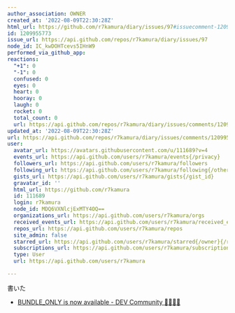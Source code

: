 ```yaml
---
author_association: OWNER
created_at: '2022-08-09T22:30:28Z'
html_url: https://github.com/r7kamura/diary/issues/97#issuecomment-1209955773
id: 1209955773
issue_url: https://api.github.com/repos/r7kamura/diary/issues/97
node_id: IC_kwDOHTcevs5IHnW9
performed_via_github_app: 
reactions:
  "+1": 0
  "-1": 0
  confused: 0
  eyes: 0
  heart: 0
  hooray: 0
  laugh: 0
  rocket: 0
  total_count: 0
  url: https://api.github.com/repos/r7kamura/diary/issues/comments/1209955773/reactions
updated_at: '2022-08-09T22:30:28Z'
url: https://api.github.com/repos/r7kamura/diary/issues/comments/1209955773
user:
  avatar_url: https://avatars.githubusercontent.com/u/111689?v=4
  events_url: https://api.github.com/users/r7kamura/events{/privacy}
  followers_url: https://api.github.com/users/r7kamura/followers
  following_url: https://api.github.com/users/r7kamura/following{/other_user}
  gists_url: https://api.github.com/users/r7kamura/gists{/gist_id}
  gravatar_id: ''
  html_url: https://github.com/r7kamura
  id: 111689
  login: r7kamura
  node_id: MDQ6VXNlcjExMTY4OQ==
  organizations_url: https://api.github.com/users/r7kamura/orgs
  received_events_url: https://api.github.com/users/r7kamura/received_events
  repos_url: https://api.github.com/users/r7kamura/repos
  site_admin: false
  starred_url: https://api.github.com/users/r7kamura/starred{/owner}{/repo}
  subscriptions_url: https://api.github.com/users/r7kamura/subscriptions
  type: User
  url: https://api.github.com/users/r7kamura

---
```

書いた

- [BUNDLE_ONLY is now available - DEV Community 👩‍💻👨‍💻](https://dev.to/r7kamura/bundleonly-is-now-available-2bb7)